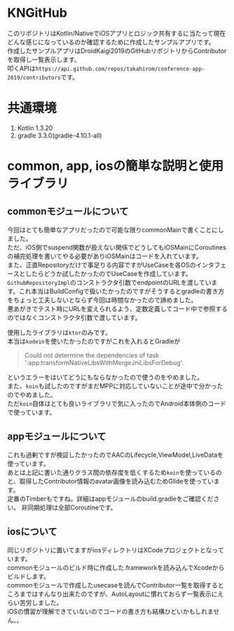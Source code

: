 # KNGitHub
このリポジトリはKotlin/NativeでiOSアプリとロジック共有するに当たって現在どんな感じになっているのか確認するために作成したサンプルアプリです。  
作成したサンプルアプリはDroidKaigi2019のGitHubリポジトリからContributorを取得し一覧表示します。  
叩くAPIは`https://api.github.com/repos/takahirom/conference-app-2019/contributors`です。  

# 共通環境
1. Kotlin 1.3.20
2. gradle 3.3.0(gradle-4.10.1-all)

# common, app, iosの簡単な説明と使用ライブラリ
## commonモジュールについて
今回はとても簡単なアプリだったので可能な限りcommonMainで書くことにしました。  
ただ、iOS側でsuspend関数が扱えない関係でどうしてもiOSMainにCoroutinesの補完処理を書いてやる必要がありiOSMainはコードを入れています。    
また、正直Repositoryだけで事足りる内容ですがUseCaseを各OSのインタフェースとしたらどうか試したかったのでUseCaseを作成しています。  
`GithubRepositoryImpl`のコンストラクタ引数でendpointのURLを渡しています。これ本当はBuildConfigで扱いたかったのですがそうするとgradleの書き方をちょっと工夫しないとならず今回は時間なかったので諦めました。  
悪あがきでテスト時にURLを変えられるよう、定数定義してコード中で参照するのではなくコンストラクタ引数で渡しています。  

使用したライブラリは`ktor`のみです。    
本当は`kodein`を使いたかったのですがこれを入れるとGradleが  
>Could not determine the dependencies of task ':app:transformNativeLibsWithMergeJniLibsForDebug'.

というエラーをはいてどうにもならなかったので使うのをやめました。  
また、`koin`も試したのですがまだMPPに対応していないことが途中で分かったのでやめました。  
ただ`koin`自体はとても良いライブラリで気に入ったのでAndroid本体側のコードで使っています。  

## appモジュールについて
これも過剰ですが検証したかったのでAACのLifecycle,ViewModel,LiveDataを使っています。  
あとは上記に書いた通りクラス間の依存度を低くするため`koin`を使っているのと、取得したContributor情報のavatar画像を読み込むためGlideを使っています。   
定番のTimberもですね。詳細はappモジュールのbuild.gradleをご確認ください。 
非同期処理は全部Coroutineです。  

## iosについて
同じリポジトリに置いてますがiosディレクトリはXCodeプロジェクトとなっています。  
commonモジュールのビルド時に作成した.frameworkを読み込んでXcodeからビルドします。  
commonモジュールで作成したusecaseを読んでContributor一覧を取得するところまではすんなり出来たのですが、AutoLayoutに慣れておらず一覧表示にえらい苦労しました。  
iOSの慣習が理解できていないのでコードの書き方も結構ひどいかもしれません。。
